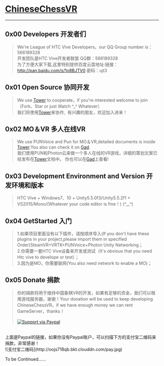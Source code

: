# [ChineseChessVR](https://cloudhu.github.io/ChineseChessVR/)----0x00 Developers 开发者们---->We're League of HTC Vive Developers，our QQ Group number is：566189328<br>开发团队是HTC Vive开发者联盟 QQ群：566189328<br>为了方便大家下载,这里特别提供百度云盘地址:链接：http://pan.baidu.com/s/1o8BJTV0 密码：ujt30x01 Open Source 协同开发---->We use [Tower](https://tower.im/join?t=26d367f5eb5a7c707dc93ae6e36d8e02) to cooperate，if you're interested welcome to join（Fork、Star or just Watch ^_^ Whatever）<br>我们将使用[Tower](https://tower.im/join?t=26d367f5eb5a7c707dc93ae6e36d8e02)来协作, 有兴趣的朋友，欢迎加入进来！0x02 MO＆VR 多人在线VR ---->We use PUNVoice and Pun for MO＆VR,detailed documents is inside [Tower](https://tower.im/join?t=26d367f5eb5a7c707dc93ae6e36d8e02).You also can check it on [Gad](http://gad.qq.com/article/detail/7192025).<br>我们使用PUN和Photon云来做一个多人在线的VR游戏，详细的策划文案已经发布在[Tower](https://tower.im/join?t=26d367f5eb5a7c707dc93ae6e36d8e02)文档中。你也可以在[Gad](http://gad.qq.com/article/detail/7192025)上查看!0x03 Development Environment and Version 开发环境和版本---->HTC Vive + Windows7、10 + Unity5.5.0f3/Unity5.5.2f1 + VS2015/Mono/(Whatever your code editor is fine！) (*^__^*)0x04 GetStarted 入门---->1.如果项目里面没有以下插件，请按顺序导入(If you don't have these plugins in your project,please import them in specified Order)SteamVR+VRTK+PUNVoice+Photon Unity Networking；<br>2.你需要一套HTC Vive设备来开发或测试（It's obvious that you need Htc vive to develope or test）；<br>3.因为是MO，你需要联网(You also need network to enable a MO)；<br>0x05 Donate 捐款---->你的捐款将用于维持中国象棋VR的开发，如果有足够的资金，我们可以租用游戏服务器，谢谢！Your donation will be used to keep developing ChineseChessVR，if we have enough money we can rent GameServer，thanks！<br>><br>[![Support via Paypal](https://www.paypalobjects.com/en_US/i/btn/btn_donateCC_LG.gif)](https://www.paypal.me/CloudHu) <br><br>上面是Paypal的链接，如果你没有Paypal账户，可以扫描下方的支付宝二维码来捐款，非常感谢！<br>![支付宝二维码](http://oojs718qb.bkt.clouddn.com/pay.jpg)<br>To be Continued……